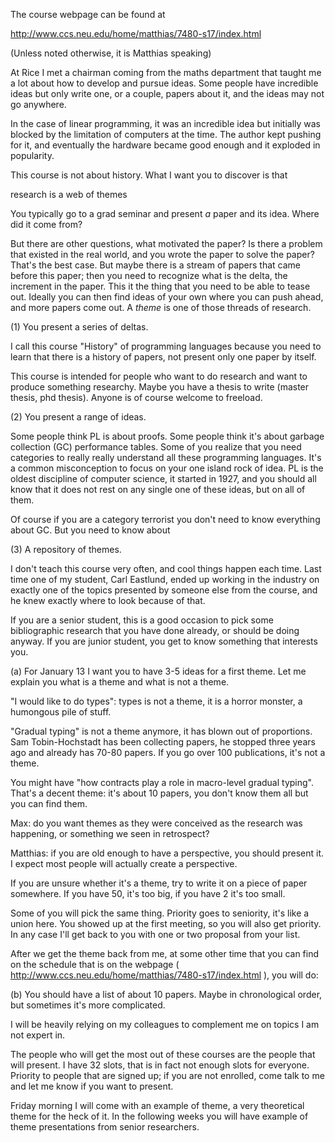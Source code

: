 The course webpage can be found at

  <http://www.ccs.neu.edu/home/matthias/7480-s17/index.html>

(Unless noted otherwise, it is Matthias speaking)

At Rice I met a chairman coming from the maths department that taught
me a lot about how to develop and pursue ideas. Some people have
incredible ideas but only write one, or a couple, papers about it, and
the ideas may not go anywhere.

In the case of linear programming, it was an incredible idea but
initially was blocked by the limitation of computers at the time. The
author kept pushing for it, and eventually the hardware became good
enough and it exploded in popularity.

This course is not about history. What I want you to discover is that

  research is a web of themes

You typically go to a grad seminar and present *a* paper and its
idea. Where did it come from?

But there are other questions, what motivated the paper? Is there
a problem that existed in the real world, and you wrote the paper to
solve the paper? That's the best case. But maybe there is a stream of
papers that came before this paper; then you need to recognize what is
the delta, the increment in the paper. This it the thing that you need
to be able to tease out. Ideally you can then find ideas of your own
where you can push ahead, and more papers come out. A *theme* is one of
those threads of research.

(1) You present a series of deltas.

I call this course "History" of programming languages because you need
to learn that there is a history of papers, not present only one paper
by itself.

This course is intended for people who want to do research and want to
produce something researchy. Maybe you have a thesis to write
(master thesis, phd thesis). Anyone is of course welcome to freeload.

(2) You present a range of ideas.

Some people think PL is about proofs. Some people think it's about
garbage collection (GC) performance tables. Some of you realize that
you need categories to really really understand all these programming
languages. It's a common misconception to focus on your one island
rock of idea. PL is the oldest discipline of computer science, it
started in 1927, and you should all know that it does not rest on any
single one of these ideas, but on all of them.

Of course if you are a category terrorist you don't need to know
everything about GC. But you need to know about

(3) A repository of themes.

I don't teach this course very often, and cool things happen each
time. Last time one of my student, Carl Eastlund, ended up working in
the industry on exactly one of the topics presented by someone else
from the course, and he knew exactly where to look because of that.

If you are a senior student, this is a good occasion to pick some
bibliographic research that you have done already, or should be doing
anyway. If you are junior student, you get to know something that
interests you.

(a) For January 13 I want you to have 3-5 ideas for a first theme. Let
me explain you what is a theme and what is not a theme.

"I would like to do types": types is not a theme, it is a horror
monster, a humongous pile of stuff.

"Gradual typing" is not a theme anymore, it has blown out of
proportions. Sam Tobin-Hochstadt has been collecting papers, he
stopped three years ago and already has 70-80 papers. If you go over
100 publications, it's not a theme.

You might have "how contracts play a role in macro-level gradual
typing". That's a decent theme: it's about 10 papers, you don't know
them all but you can find them.

Max: do you want themes as they were conceived as the research was
happening, or something we seen in retrospect?

Matthias: if you are old enough to have a perspective, you should
present it. I expect most people will actually create a perspective.

If you are unsure whether it's a theme, try to write it on a piece of
paper somewhere. If you have 50, it's too big, if you have 2 it's too
small.

Some of you will pick the same thing. Priority goes to seniority, it's
like a union here. You showed up at the first meeting, so you will
also get priority. In any case I'll get back to you with one or two
proposal from your list.

After we get the theme back from me, at some other time that you can
find on the schedule that is on the webpage
( http://www.ccs.neu.edu/home/matthias/7480-s17/index.html ), you will
do:

(b) You should have a list of about 10 papers. Maybe in chronological
order, but sometimes it's more complicated.

I will be heavily relying on my colleagues to complement me on topics
I am not expert in.

The people who will get the most out of these courses are the people
that will present. I have 32 slots, that is in fact not enough slots
for everyone. Priority to people that are signed up; if you are not
enrolled, come talk to me and let me know if you want to present.

Friday morning I will come with an example of theme, a very
theoretical theme for the heck of it. In the following weeks you will
have example of theme presentations from senior researchers.

